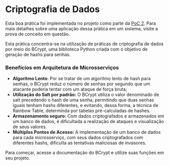 # Criptografia de Dados

Esta boa prática foi implementada no projeto como parte da [PoC 2](../provas-de-conceito/poc-2-autenticacao-e-comunicacao.md). Para mais detalhes sobre uma aplicação dessa prática em um sistema, visite a prova de conceito em questão.

Esta prática concentra-se na utilização de práticas de criptografia de dados por meio do BCrypt, uma biblioteca Python criada com o objetivo de geração de hashs para senhas.

### Benefícios em Arquitetura de Microsserviços

* **Algoritmo Lento**: Por se tratar de um algoritmo lento de hash para senhas, o BCrypt reduz o número de senhas por segundo que um atacante poderia tentar com um ataque de força bruta;
* **Utilização do Salt por padrão:** O BCrypt utiliza o valor denominado de salt precedendo o hash de uma senha, permitindo que duas senhas iguais tenham hashs diferentes, e evitando, dessa forma, a técnica de Rainbow Table, determinda por tabelas pré-calculadas de hashes.
* **Armazenamento seguro:** Com dados criptografados e armazenados em um banco de dados, é dificultada a realização de ataques e visualização de seus valores.
* **Múltiplos Pontos de Acesso:** A implementação de um banco de dados para cada microsserviço, com seus dados criptografados com diferentes hashs, dificulta as tentativas maliciosas de invasores.

Para começar, acesse a documentação do BCrypt e utilize suas funções em seu projeto.
